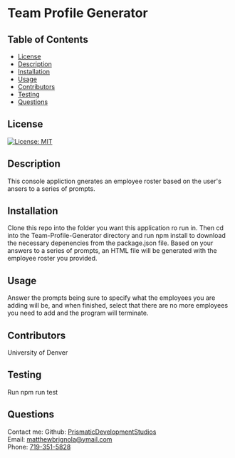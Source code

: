 # Team Profile Generator

## Table of Contents

- [License](#license)
- [Description](#description)
- [Installation](#installation)
- [Usage](#instructions)
- [Contributors](#contributors)
- [Testing](#testing)
- [Questions](#questions)

## License

[![License: MIT](https://img.shields.io/badge/License-MIT-yellow.svg)](https://opensource.org/licenses/MIT)

## Description

This console appliction gnerates an employee roster based on the user's ansers to a series of prompts.

## Installation

Clone this repo into the folder you want this application ro run in. Then cd into the Team-Profile-Generator directory and run npm install to download the necessary depenencies from the package.json file. Based on your answers to a series of prompts, an HTML file will be generated with the employee roster you provided.

## Usage

Answer the prompts being sure to specify what the employees you are adding will be, and when finished, select that there are no more employees you need to add and the program will terminate.

## Contributors

University of Denver

## Testing

Run npm run test

## Questions

Contact me:
Github: [PrismaticDevelopmentStudios](https://github.com/PrismaticDevelopmentStudios) <br>
Email: [matthewbrignola@ymail.com](matthewbrignola@ymail.com) <br>
Phone: [719-351-5828](719-351-5828) <br>

